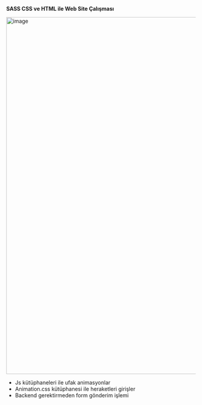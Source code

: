 <b>SASS CSS ve HTML ile Web Site Çalışması</b>

<img width="1903" height="949" alt="image" src="https://github.com/user-attachments/assets/421e30ca-7a75-472c-bb6d-526d704c080d" />

- Js kütüphaneleri ile ufak animasyonlar
- Animation.css kütüphanesi ile heraketleri girişler
- Backend gerektirmeden form gönderim işlemi
